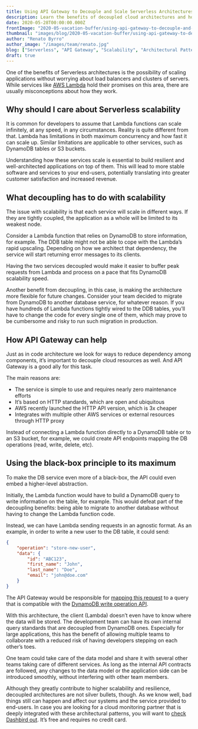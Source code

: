 ```yaml
---
title: Using API Gateway to Decouple and Scale Serverless Architectures
description: Learn the benefits of decoupled cloud architectures and how to implement design patterns using API Gateway
date: 2020-05-28T00:00:00.000Z
frontImage: "2020-05-vacation-buffer/using-api-gateway-to-decouple-and-scale-serverless-architectures.png"
thumbnail: "images/blog/2020-05-vacation-buffer/using-api-gateway-to-decouple-and-scale-serverless-architectures.png"
author: "Renato Byrro"
author_image: "/images/team/renato.jpg"
blog: ["Serverless", "API Gateway", "Scalability", "Architectural Patterns"]
draft: true
---
```


One of the benefits of Serverless architectures is the possibility of scaling applications without worrying about load balancers and clusters of servers. While services like [AWS Lambda](https://dashbird.io/knowledge-base/aws-lambda/introduction-to-aws-lambda/) hold their promises on this area, there are usually misconceptions about how they work.


## Why should I care about Serverless scalability

It is common for developers to assume that Lambda functions can scale infinitely, at any speed, in any circumstances. Reality is quite different from that. Lambda has limitations in both maximum concurrency and how fast it can scale up. Similar limitations are applicable to other services, such as DynamoDB tables or S3 buckets.

Understanding how these services scale is essential to build resilient and well-architected applications on top of them. This will lead to more stable software and services to your end-users, potentially translating into greater customer satisfaction and increased revenue.


## What decoupling has to do with scalability

The issue with scalability is that each service will scale in different ways. If they are tightly coupled, the application as a whole will be limited to its weakest node.

Consider a Lambda function that relies on DynamoDB to store information, for example. The DDB table might not be able to cope with the Lambda’s rapid upscaling. Depending on how we architect that dependency, the service will start returning error messages to its clients.

Having the two services decoupled would make it easier to buffer peak requests from Lambda and process on a pace that fits DynamoDB scalability speed.

Another benefit from decoupling, in this case, is making the architecture more flexible for future changes. Consider your team decided to migrate from DynamoDB to another database service, for whatever reason. If you have hundreds of Lambda functions tightly wired to the DDB tables, you’ll have to change the code for every single one of them, which may prove to be cumbersome and risky to run such migration in production.


## How API Gateway can help

Just as in code architecture we look for ways to reduce dependency among components, it’s important to decouple cloud resources as well. And API Gateway is a good ally for this task.

The main reasons are:



*   The service is simple to use and requires nearly zero maintenance efforts
*   It’s based on HTTP standards, which are open and ubiquitous
*   AWS recently launched the HTTP API version, which is 3x cheaper
*   Integrates with multiple other AWS services or external resources through HTTP proxy

Instead of connecting a Lambda function directly to a DynamoDB table or to an S3 bucket, for example, we could create API endpoints mapping the DB operations (read, write, delete, etc).


## Using the black-box principle to its maximum

To make the DB service even more of a black-box, the API could even embed a higher-level abstraction.

Initially, the Lambda function would have to build a DynamoDB query to write information on the table, for example. This would defeat part of the decoupling benefits: being able to migrate to another database without having to change the Lambda function code.

Instead, we can have Lambda sending requests in an agnostic format. As an example, in order to write a new user to the DB table, it could send:

```json
{
    "operation": "store-new-user",
    "data": {
        "id": "ABC123",
        "first_name": "John",
        "last_name": "Doe",
        "email": "john@doe.com"
    }
}
```

The API Gateway would be responsible for [mapping this request](https://docs.aws.amazon.com/apigateway/latest/developerguide/request-response-data-mappings.html) to a query that is compatible with the [DynamoDB write operation API](https://docs.aws.amazon.com/amazondynamodb/latest/APIReference/API_PutItem.html).

With this architecture, the client (Lambda) doesn’t even have to know where the data will be stored. The development team can have its own internal query standards that are decoupled from DynamoDB ones. Especially for large applications, this has the benefit of allowing multiple teams to collaborate with a reduced risk of having developers stepping on each other’s toes.

One team could take care of the data model and share it with several other teams taking care of different services. As long as the internal API contracts are followed, any changes to the data model or the application side can be introduced smoothly, without interfering with other team members.

Although they greatly contribute to higher scalability and resilience, decoupled architectures are not silver bullets, though. As we know well, bad things still can happen and affect our systems and the service provided to end-users. In case you are looking for a cloud monitoring partner that is deeply integrated with these architectural patterns, you will want to [check Dashbird out](https://dashbird.io/#register). It’s free and requires no credit card.
